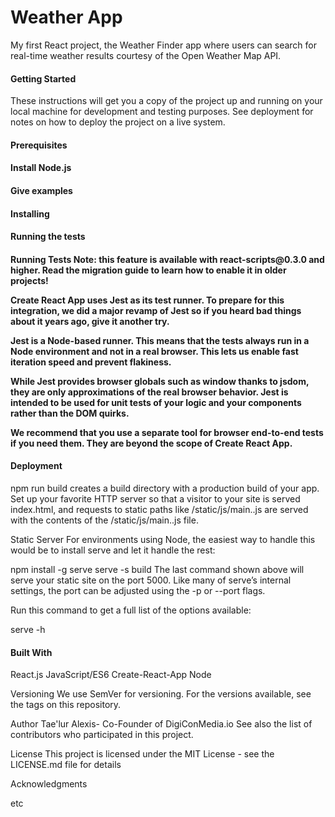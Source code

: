 <h1>Weather App</h1>
My first React project, the Weather Finder app where users can search for real-time weather results courtesy of the Open Weather Map API.

<h4>Getting Started</h4>
These instructions will get you a copy of the project up and running on your local machine for development and testing purposes. See deployment for notes on how to deploy the project on a live system.

<h4>Prerequisites<h4>
Install Node.js 

<h4>Give examples<h4>
Installing

<h4>Running the tests<h4>
Running Tests
Note: this feature is available with react-scripts@0.3.0 and higher.
Read the migration guide to learn how to enable it in older projects!

Create React App uses Jest as its test runner. To prepare for this integration, we did a major revamp of Jest so if you heard bad things about it years ago, give it another try.

Jest is a Node-based runner. This means that the tests always run in a Node environment and not in a real browser. This lets us enable fast iteration speed and prevent flakiness.

While Jest provides browser globals such as window thanks to jsdom, they are only approximations of the real browser behavior. Jest is intended to be used for unit tests of your logic and your components rather than the DOM quirks.

We recommend that you use a separate tool for browser end-to-end tests if you need them. They are beyond the scope of Create React App.
<h4>Deployment</h4>
npm run build creates a build directory with a production build of your app. Set up your favorite HTTP server so that a visitor to your site is served index.html, and requests to static paths like /static/js/main.<hash>.js are served with the contents of the /static/js/main.<hash>.js file.

Static Server
For environments using Node, the easiest way to handle this would be to install serve and let it handle the rest:

npm install -g serve
serve -s build
The last command shown above will serve your static site on the port 5000. Like many of serve’s internal settings, the port can be adjusted using the -p or --port flags.

Run this command to get a full list of the options available:

serve -h

<h4>Built With</h4>
React.js
JavaScript/ES6
Create-React-App
Node

Versioning
We use SemVer for versioning. For the versions available, see the tags on this repository.

Author
Tae'lur Alexis- Co-Founder of DigiConMedia.io
See also the list of contributors who participated in this project.

License
This project is licensed under the MIT License - see the LICENSE.md file for details

Acknowledgments

etc

